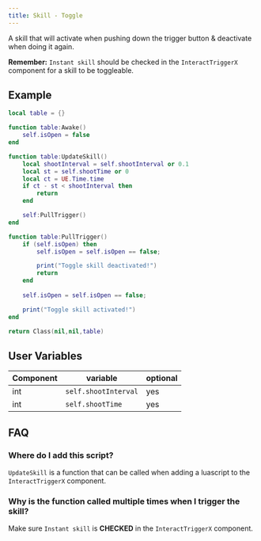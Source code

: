 ```yaml
---
title: Skill - Toggle
---
```


A skill that will activate when pushing down the trigger button & deactivate when doing it again.

**Remember:** `Instant skill` should be checked in the `InteractTriggerX` component for a skill to be toggleable.

## Example

```lua
local table = {}

function table:Awake()
    self.isOpen = false
end

function table:UpdateSkill()
	local shootInterval = self.shootInterval or 0.1
	local st = self.shootTime or 0
	local ct = UE.Time.time
	if ct - st < shootInterval then
		return
	end

	self:PullTrigger()
end

function table:PullTrigger()
    if (self.isOpen) then
        self.isOpen = self.isOpen == false;

        print("Toggle skill deactivated!")
        return
    end
    
    self.isOpen = self.isOpen == false;

	print("Toggle skill activated!")
end

return Class(nil,nil,table)
```

## User Variables

| Component   | variable    | optional    |
| ----------- | ----------- | ----------- |
| int   | `self.shootInterval` | yes |
| int   | `self.shootTime` | yes |

## FAQ

### Where do I add this script?

`UpdateSkill` is a function that can be called when adding a luascript to the `InteractTriggerX` component.

### Why is the function called multiple times when I trigger the skill?

Make sure `Instant skill` is **CHECKED** in the `InteractTriggerX` component. 

